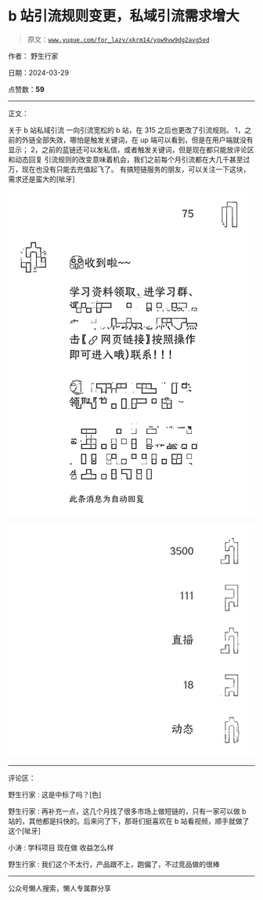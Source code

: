 # b 站引流规则变更，私域引流需求增大

> 原文：[`www.yuque.com/for_lazy/xkrm14/yow9vw9dg2avg5ed`](https://www.yuque.com/for_lazy/xkrm14/yow9vw9dg2avg5ed)

作者： 野生行家

日期：2024-03-29

点赞数：**59**

* * *

正文：

关于 b 站私域引流 一向引流宽松的 b 站，在 315 之后也更改了引流规则。 1，之前的外链全部失效，哪怕是触发关键词，在 up 端可以看到，但是在用户端就没有显示；
2，之前的蓝链还可以发私信，或者触发关键词，但是现在都只能放评论区和动态回复
引流规则的改变意味着机会，我们之前每个月引流都在大几千甚至过万，现在也没有只能去充值起飞了。 有搞短链服务的朋友，可以关注一下这块，需求还是蛮大的[呲牙]

![](img/18680593aa1d38add70ebc4287f7afdd.png)

![](img/f82e3597536dccafdb843c78054c41ec.png)

* * *

评论区：

野生行家 : 这是中标了吗？[色]

野生行家 : 再补充一点，这几个月找了很多市场上做短链的，只有一家可以做 b 站的，其他都是抖快的。后来问了下，那哥们挺喜欢在 b 站看视频，顺手就做了这个[呲牙]

小涛 : 学科项目 现在做 收益怎么样

野生行家 : 我们这个不太行，产品跟不上，跑偏了，不过竞品做的很棒

* * *

公众号懒人搜索，懒人专属群分享